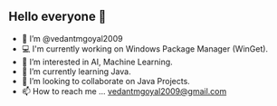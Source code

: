 ## Hello everyone 👋
- 🙂 I’m @vedantmgoyal2009
- 💻 I'm currently working on Windows Package Manager (WinGet).
- 👀 I’m interested in AI, Machine Learning.
- 🌱 I’m currently learning Java.
- 💞️ I’m looking to collaborate on Java Projects.
- 📫 How to reach me ... vedantmgoyal2009@gmail.com

